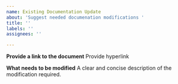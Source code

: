 ```yaml
---
name: Existing Documentation Update
about: 'Suggest needed documenation modifications '
title: ''
labels: ''
assignees: ''

---
```


**Provide a link to the document**
Provide hyperlink

**What needs to be modified**
A clear and concise description of the modification required.
